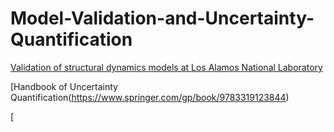 # Model-Validation-and-Uncertainty-Quantification

[Validation of structural dynamics models at Los Alamos National Laboratory](https://doi.org/10.2514/6.2000-1437)

[Handbook of Uncertainty Quantification(https://www.springer.com/gp/book/9783319123844)

[
  
  
